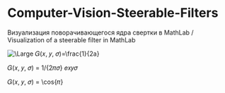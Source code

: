 # Computer-Vision-Steerable-Filters
Визуализация поворачивающегося ядра свертки в MathLab / Visualization of a steerable filter in MathLab


<img src="https://latex.codecogs.com/svg.latex?\Large&space;𝐺(𝑥, 𝑦, 𝜎)=\frac{1}{2a}" title="\Large 𝐺(𝑥, 𝑦, 𝜎)=\frac{1}{2a}" />

𝐺(𝑥, 𝑦, 𝜎) = 1/{2𝜋𝜎} 𝑒𝑥𝑦𝜎

𝐺(𝑥, 𝑦, 𝜎) = \cos{𝜋}

